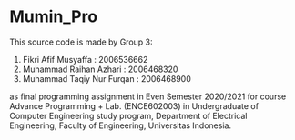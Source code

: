 # Mumin_Pro


This source code is made by 
Group 3: 
1. Fikri Afif Musyaffa       : 2006536662
2. Muhammad Raihan Azhari    : 2006468320
3. Muhammad Taqiy Nur Furqan : 2006468900

as final programming assignment in Even Semester 2020/2021 for course Advance Programming + Lab. 
(ENCE602003) in Undergraduate of Computer Engineering study program, Department of Electrical Engineering, Faculty of Engineering, Universitas Indonesia.

